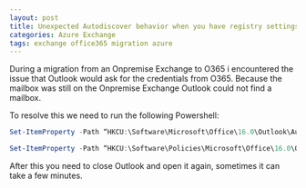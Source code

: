```yaml
---
layout: post
title: Unexpected Autodiscover behavior when you have registry settings under the \Autodiscover key
categories: Azure Exchange
tags: exchange office365 migration azure
---
```


During a migration from an Onpremise Exchange to O365 i encountered the issue that Outlook would ask for the credentials from O365.
Because the mailbox was still on the Onpremise Exchange Outlook could not find a mailbox.

To resolve this we need to run the following Powershell:

```powershell
Set-ItemProperty -Path “HKCU:\Software\Microsoft\Office\16.0\Outlook\AutoDiscover” -Name ‘ExcludeExplicitO365Endpoint’ -Value 1 -Type DWORD –Force
```

```powershell
Set-ItemProperty -Path “HKCU:\Software\Policies\Microsoft\Office\16.0\Outlook\AutoDiscover” -Name ‘ExcludeExplicitO365Endpoint’ -Value 1 -Type DWORD –Force
```

After this you need to close Outlook and open it again, sometimes it can take a few minutes.